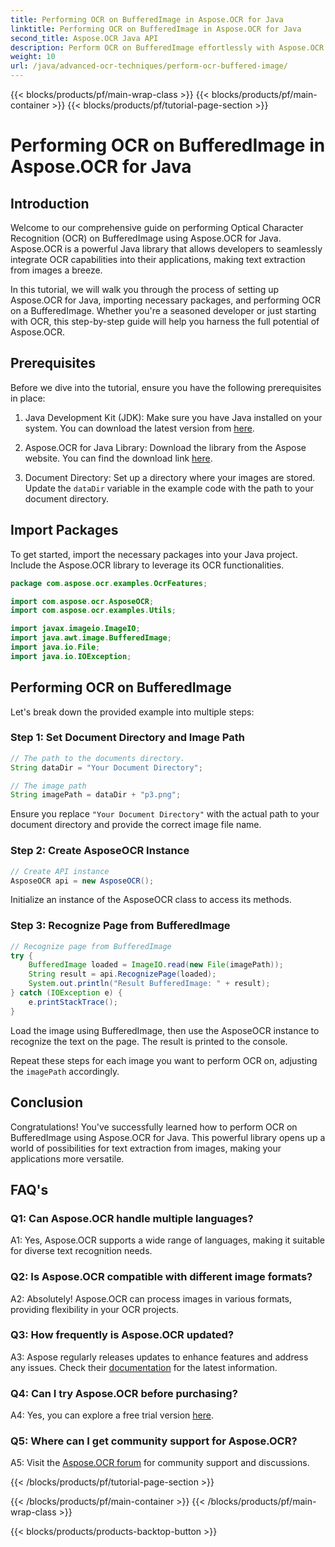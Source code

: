 ```yaml
---
title: Performing OCR on BufferedImage in Aspose.OCR for Java
linktitle: Performing OCR on BufferedImage in Aspose.OCR for Java
second_title: Aspose.OCR Java API
description: Perform OCR on BufferedImage effortlessly with Aspose.OCR for Java. Extract text from images seamlessly. Download now for a versatile text recognition experience.
weight: 10
url: /java/advanced-ocr-techniques/perform-ocr-buffered-image/
---
```


{{< blocks/products/pf/main-wrap-class >}}
{{< blocks/products/pf/main-container >}}
{{< blocks/products/pf/tutorial-page-section >}}

# Performing OCR on BufferedImage in Aspose.OCR for Java

## Introduction

Welcome to our comprehensive guide on performing Optical Character Recognition (OCR) on BufferedImage using Aspose.OCR for Java. Aspose.OCR is a powerful Java library that allows developers to seamlessly integrate OCR capabilities into their applications, making text extraction from images a breeze.

In this tutorial, we will walk you through the process of setting up Aspose.OCR for Java, importing necessary packages, and performing OCR on a BufferedImage. Whether you're a seasoned developer or just starting with OCR, this step-by-step guide will help you harness the full potential of Aspose.OCR.

## Prerequisites

Before we dive into the tutorial, ensure you have the following prerequisites in place:

1. Java Development Kit (JDK): Make sure you have Java installed on your system. You can download the latest version from [here](https://www.oracle.com/java/technologies/javase-downloads.html).

2. Aspose.OCR for Java Library: Download the library from the Aspose website. You can find the download link [here](https://releases.aspose.com/ocr/java/).

3. Document Directory: Set up a directory where your images are stored. Update the `dataDir` variable in the example code with the path to your document directory.

## Import Packages

To get started, import the necessary packages into your Java project. Include the Aspose.OCR library to leverage its OCR functionalities.

```java
package com.aspose.ocr.examples.OcrFeatures;

import com.aspose.ocr.AsposeOCR;
import com.aspose.ocr.examples.Utils;

import javax.imageio.ImageIO;
import java.awt.image.BufferedImage;
import java.io.File;
import java.io.IOException;
```

## Performing OCR on BufferedImage

Let's break down the provided example into multiple steps:

### Step 1: Set Document Directory and Image Path

```java
// The path to the documents directory.
String dataDir = "Your Document Directory";

// The image path
String imagePath = dataDir + "p3.png";
```

Ensure you replace `"Your Document Directory"` with the actual path to your document directory and provide the correct image file name.

### Step 2: Create AsposeOCR Instance

```java
// Create API instance
AsposeOCR api = new AsposeOCR();
```

Initialize an instance of the AsposeOCR class to access its methods.

### Step 3: Recognize Page from BufferedImage

```java
// Recognize page from BufferedImage
try {
    BufferedImage loaded = ImageIO.read(new File(imagePath));
    String result = api.RecognizePage(loaded);
    System.out.println("Result BufferedImage: " + result);
} catch (IOException e) {
    e.printStackTrace();
}
```

Load the image using BufferedImage, then use the AsposeOCR instance to recognize the text on the page. The result is printed to the console.

Repeat these steps for each image you want to perform OCR on, adjusting the `imagePath` accordingly.

## Conclusion

Congratulations! You've successfully learned how to perform OCR on BufferedImage using Aspose.OCR for Java. This powerful library opens up a world of possibilities for text extraction from images, making your applications more versatile.

## FAQ's

### Q1: Can Aspose.OCR handle multiple languages?

A1: Yes, Aspose.OCR supports a wide range of languages, making it suitable for diverse text recognition needs.

### Q2: Is Aspose.OCR compatible with different image formats?

A2: Absolutely! Aspose.OCR can process images in various formats, providing flexibility in your OCR projects.

### Q3: How frequently is Aspose.OCR updated?

A3: Aspose regularly releases updates to enhance features and address any issues. Check their [documentation](https://reference.aspose.com/ocr/java/) for the latest information.

### Q4: Can I try Aspose.OCR before purchasing?

A4: Yes, you can explore a free trial version [here](https://releases.aspose.com/).

### Q5: Where can I get community support for Aspose.OCR?

A5: Visit the [Aspose.OCR forum](https://forum.aspose.com/c/ocr/16) for community support and discussions.

{{< /blocks/products/pf/tutorial-page-section >}}

{{< /blocks/products/pf/main-container >}}
{{< /blocks/products/pf/main-wrap-class >}}

{{< blocks/products/products-backtop-button >}}
